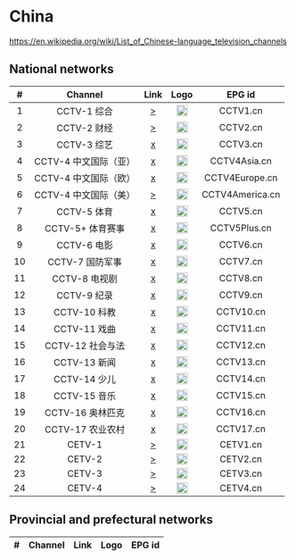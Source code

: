 <h1>China</h1>

https://en.wikipedia.org/wiki/List_of_Chinese-language_television_channels

<h2>National networks</h2>

| #    | Channel        | Link  | Logo | EPG id |
|:----:|:--------------:|:-----:|:----:|:------:|
| 1    | CCTV-1 综合    | [>](https://cctvwbndtxy.liveplay.myqcloud.com/cctvwbnd/jzcctv1_2/index.m3u8) | <img height="20" src="https://i.imgur.com/uHU6Vc0.png"/> | CCTV1.cn |
| 2    | CCTV-2 财经    | [>](https://cctvwbndtxy.liveplay.myqcloud.com/cctvwbnd/jzcctv2_2/index.m3u8) | <img height="20" src="https://i.imgur.com/6C9JEYt.png"/> | CCTV2.cn |
| 3    | CCTV-3 综艺    | [x](https://cctvwbcdtxyhw.liveplay.myqcloud.com/cctvwbcd/cdrmjzcctv3_1/index.m3u8) | <img height="20" src="https://i.imgur.com/Mh1N35D.png"/> | CCTV3.cn |
| 4    | CCTV-4 中文国际（亚） | [x](https://cctvwbcdtxyhw.liveplay.myqcloud.com/cctvwbcd/cdrmjzcctv4_1/index.m3u8) | <img height="20" src="https://i.imgur.com/ovUSVEQ.png"/> | CCTV4Asia.cn |
| 5    | CCTV-4 中文国际（欧） | [x](https://cctvwbcdtxyhw.liveplay.myqcloud.com/cctvwbcd/cdrmjzcctveurope_1/index.m3u8) | <img height="20" src="https://i.imgur.com/kx8metk.png"/> | CCTV4Europe.cn |
| 6    | CCTV-4 中文国际（美） | [>](https://global.cgtn.cicc.media.caton.cloud/master/cgtn-america.m3u8) | <img height="20" src="https://i.imgur.com/1TPiRqR.png"/> | CCTV4America.cn |
| 7    | CCTV-5 体育    | [x](https://cctv5wbcdtxyhw.liveplay.myqcloud.com/cctv5wbcd/cdrmjzcctv5_1/index.m3u8) | <img height="20" src="https://i.imgur.com/Mut2omN.png"/> | CCTV5.cn |
| 8    | CCTV-5+ 体育赛事 | [x](https://cctv5wbcdtxyhw.liveplay.myqcloud.com/cctv5wbcd/cdrmjzcctv5plus_1/index.m3u8) | <img height="20" src="https://i.imgur.com/UNjmQVS.png"/> | CCTV5Plus.cn |
| 9    | CCTV-6 电影    | [x](https://cctvwbcdtxyhw.liveplay.myqcloud.com/cctvwbcd/cdrmjzcctv6_1/index.m3u8) | <img height="20" src="https://i.imgur.com/SsPN5I3.png"/> | CCTV6.cn |
| 10   | CCTV-7 国防军事 | [x](https://cctvwbcdtxyhw.liveplay.myqcloud.com/cctvwbcd/cdrmjzcctv7_1/index.m3u8) | <img height="20" src="https://i.imgur.com/GhXlUpM.png"/> | CCTV7.cn |
| 11   | CCTV-8 电视剧  | [x](https://cctvwbcdtxyhw.liveplay.myqcloud.com/cctvwbcd/cdrmjzcctv8_1/index.m3u8) | <img height="20" src="https://i.imgur.com/Qg1opg9.png"/> | CCTV8.cn |
| 12   | CCTV-9 纪录    | [x](https://cctvwbcdtxyhw.liveplay.myqcloud.com/cctvwbcd/cdrmjzcctv9_1/index.m3u8) | <img height="20" src="https://i.imgur.com/Ruyzhu5.png"/> | CCTV9.cn |
| 13   | CCTV-10 科教   | [x](https://cctvwbcdtxyhw.liveplay.myqcloud.com/cctvwbcd/cdrmjzcctv10_1/index.m3u8) | <img height="20" src="https://i.imgur.com/W8JNs1s.png"/> | CCTV10.cn |
| 14   | CCTV-11 戏曲   | [x](https://cctvwbcdtxyhw.liveplay.myqcloud.com/cctvwbcd/cdrmjzcctv11_1/index.m3u8) | <img height="20" src="https://i.imgur.com/0MeegZK.png"/> | CCTV11.cn |
| 15   | CCTV-12 社会与法 | [x](https://cctvwbcdtxyhw.liveplay.myqcloud.com/cctvwbcd/cdrmjzcctv12_1/index.m3u8) | <img height="20" src="https://i.imgur.com/gZNwF1a.png"/> | CCTV12.cn |
| 16   | CCTV-13 新闻   | [x](https://cctvwbcdtxyhw.liveplay.myqcloud.com/cctvwbcd/cdrmjzcctv13_1/index.m3u8) | <img height="20" src="https://i.imgur.com/pPO8uJN.png"/> | CCTV13.cn |
| 17   | CCTV-14 少儿   | [x](https://cctvwbcdtxyhw.liveplay.myqcloud.com/cctvwbcd/cdrmjzcctv14_1/index.m3u8) | <img height="20" src="https://i.imgur.com/SORrhtE.png"/> | CCTV14.cn |
| 18   | CCTV-15 音乐   | [x](https://cctvwbcdtxyhw.liveplay.myqcloud.com/cctvwbcd/cdrmjzcctv15_1/index.m3u8) | <img height="20" src="https://i.imgur.com/V9I1ZyB.png"/> | CCTV15.cn |
| 19   | CCTV-16 奥林匹克 | [x](https://cctv5wbcdtxyhw.liveplay.myqcloud.com/cctv5wbcd/cdrmjzcctv16_1/index.m3u8) | <img height="20" src="https://i.imgur.com/gaA4Cjy.png"/> | CCTV16.cn |
| 20   | CCTV-17 农业农村 | [x](https://cctvwbcdtxyhw.liveplay.myqcloud.com/cctvwbcd/cdrmjzcctv17_1/index.m3u8) | <img height="20" src="https://i.imgur.com/XMsoHut.png"/> | CCTV17.cn |
| 21   | CETV-1         | [>](http://txycsbl.centv.cn/zb/0628cetv1.m3u8) | <img height="20" src="https://i.imgur.com/AMcIAOV.png"/> | CETV1.cn |
| 22   | CETV-2         | [>](http://txycsbl.centv.cn/zb/0822cetv2.m3u8) | <img height="20" src="https://i.imgur.com/a9mvoeP.png"/> | CETV2.cn |
| 23   | CETV-3         | [>](http://txycsbl.centv.cn/zb/0822cetv3.m3u8) | <img height="20" src="https://i.imgur.com/t8o5ZKt.png"/> | CETV3.cn |
| 24   | CETV-4         | [>](http://txycsbl.centv.cn/zb/0822cetv4.m3u8) | <img height="20" src="https://i.imgur.com/BRe0ybV.png"/> | CETV4.cn |

<h2>Provincial and prefectural networks</h2>

| #    | Channel        | Link  | Logo | EPG id |
|:----:|:--------------:|:-----:|:----:|:------:|
